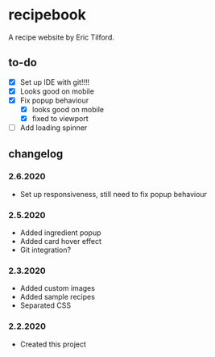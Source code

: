 # recipebook
A recipe website by Eric Tilford.

## to-do
- [x] Set up IDE with git!!!!
- [x] Looks good on mobile
- [x] Fix popup behaviour
  - [x] looks good on mobile
  - [x] fixed to viewport
- [ ] Add loading spinner
## changelog

### 2.6.2020
- Set up responsiveness, still need to fix popup behaviour

### 2.5.2020
- Added ingredient popup
- Added card hover effect
- Git integration?

### 2.3.2020
- Added custom images
- Added sample recipes
- Separated CSS

### 2.2.2020
- Created this project
